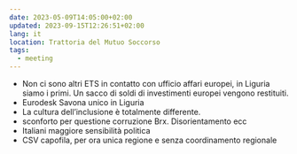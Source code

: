 ```yaml
---
date: 2023-05-09T14:05:00+02:00
updated: 2023-09-15T12:26:51+02:00
lang: it
location: Trattoria del Mutuo Soccorso
tags:
  - meeting
---
```

- Non ci sono altri ETS in contatto con ufficio affari europei, in Liguria siamo i primi. Un sacco di soldi di investimenti europei vengono restituiti.
- Eurodesk Savona unico in Liguria
- La cultura dell’inclusione è totalmente differente.
- sconforto per questione corruzione Brx. Disorientamento ecc
- Italiani maggiore sensibilità politica
- CSV capofila, per ora unica regione e senza coordinamento regionale

